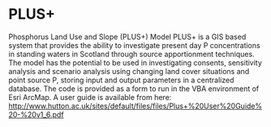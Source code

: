 # PLUS+
Phosphorus Land Use and Slope (PLUS+) Model
PLUS+ is a GIS based system that provides the ability to investigate present day P concentrations in standing waters in Scotland through source apportionment techniques. The model has the potential to be used in investigating consents, sensitivity analysis and scenario analysis using changing land cover situations and point source P, storing input and output parameters in a centralized database.
The code is provided as a form to run in the VBA environment of Esri ArcMap.
A user guide is available from here: http://www.hutton.ac.uk/sites/default/files/files/Plus+%20User%20Guide%20-%20v1_6.pdf

